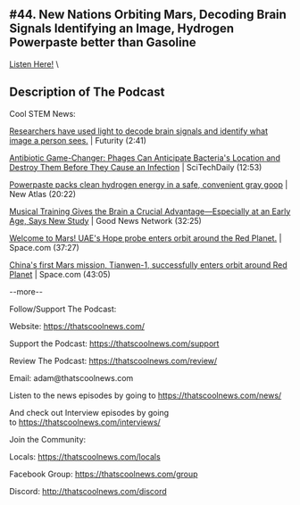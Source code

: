#44. New Nations Orbiting Mars, Decoding Brain Signals Identifying an Image, Hydrogen Powerpaste better than Gasoline
---
[Listen Here!](https://thatscoolnews.podbean.com/e/44-new-nations-orbiting-mars-decoding-brain-signals-identifying-an-image-hydrogen-powerpaste-better-than-gasoline/) \
## Description of The Podcast
Cool STEM News:
<p style="text-align:left;"><a href='https://www.futurity.org/light-brain-signals-communication-2514222'>Researchers have used light to decode brain signals and identify what image a person sees.</a> | Futurity (2:41)</p>

<p style="text-align:left;"><a href='https://scitechdaily.com/antibiotic-game-changer-phages-can-anticipate-bacterias-location-and-destroy-them-before-they-cause-an-infection/?utm_source=tldrnewsletter'>Antibiotic Game-Changer: Phages Can Anticipate Bacteria's Location and Destroy Them Before They Cause an Infection</a> | SciTechDaily (12:53)</p>

<p style="text-align:left;"><a href='https://newatlas.com/energy/powerpaste-hydrogen-fuel-paste/?utm_source=tldrnewsletter'>Powerpaste packs clean hydrogen energy in a safe, convenient gray goop</a> | New Atlas (20:22)</p>

<p style="text-align:left;"><a href='https://www.goodnewsnetwork.org/musical-training-when-young-aids-in-brain-structural-connections/'>Musical Training Gives the Brain a Crucial Advantage—Especially at an Early Age, Says New Study</a> | Good News Network (32:25) </p>

<p style="text-align:left;"><a href='https://www.space.com/uae-hope-mars-mission-orbit-insertion-success'>Welcome to Mars! UAE's Hope probe enters orbit around the Red Planet.</a> | Space.com (37:27)</p>

<p style="text-align:left;"><a href='https://www.space.com/china-first-mars-mission-tianwen-1-enters-orbit'>China's first Mars mission, Tianwen-1, successfully enters orbit around Red Planet</a> | Space.com (43:05)</p>

<p>--more--</p>

Follow/Support The Podcast:
<p>Website: <a href='https://thatscoolnews.com/'>https://thatscoolnews.com/</a></p>

<p>Support the Podcast: <a href='https://thatscoolnews.com/support'>https://thatscoolnews.com/support</a></p>

<p>Review The Podcast: <a href='https://thatscoolnews.com/review/'>https://thatscoolnews.com/review/</a></p>

<p>Email: adam@thatscoolnews.com</p>

<p>Listen to the news episodes by going to <a href='https://thatscoolnews.com/news/'>https://thatscoolnews.com/news/</a></p>

<p>And check out Interview episodes by going to <a href='https://thatscoolnews.com/interviews/'>https://thatscoolnews.com/interviews/</a></p>

Join the Community:
<p>Locals: <a href='https://thatscoolnews.com/locals'>https://thatscoolnews.com/locals</a></p>

<p>Facebook Group: <a href='https://thatscoolnews.com/group'>https://thatscoolnews.com/group </a></p>

<p>Discord: <a href='http://thatscoolnews.com/discord'>http://thatscoolnews.com/discord</a></p>
